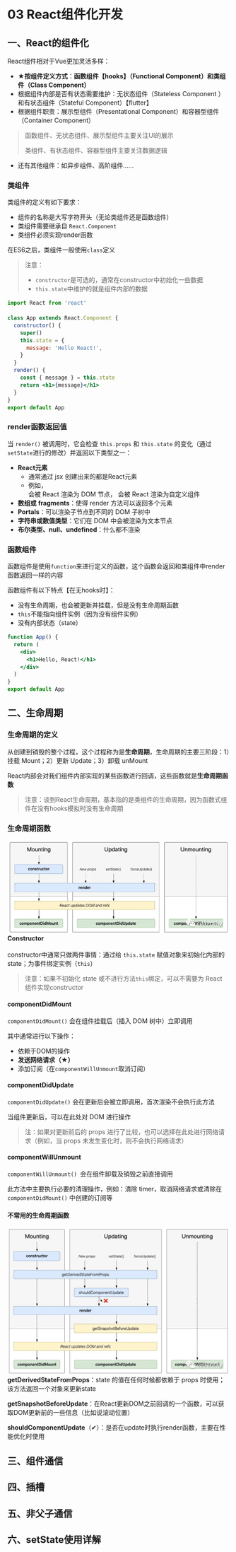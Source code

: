 # 03 React组件化开发

## 一、React的组件化

React组件相对于Vue更加灵活多样：

- **★按组件定义方式**：**函数组件【hooks】（Functional Component）和类组件（Class Component）**
- 根据组件内部是否有状态需要维护：无状态组件（Stateless Component ）和有状态组件（Stateful Component）【flutter】
- 根据组件职责：展示型组件（Presentational Component）和容器型组件（Container Component）

>函数组件、无状态组件、展示型组件主要关注UI的展示
>
>类组件、有状态组件、容器型组件主要关注数据逻辑

- 还有其他组件：如异步组件、高阶组件......

### 类组件

类组件的定义有如下要求：

- 组件的名称是大写字符开头（无论类组件还是函数组件）
- 类组件需要继承自 `React.Component`
- 类组件必须实现render函数

在ES6之后，类组件一般使用`class`定义

> 注意：
>
> - `constructor`是可选的，通常在constructor中初始化一些数据
> - `this.state`中维护的就是组件内部的数据

```jsx
import React from 'react'

class App extends React.Component {
  constructor() {
    super()
    this.state = {
      message: 'Hello React!',
    }
  }
  render() {
    const { message } = this.state
    return <h1>{message}</h1>
  }
}
export default App
```

### render函数返回值

当 `render()` 被调用时，它会检查 `this.props` 和 `this.state` 的变化（通过`setState`进行的修改）并返回以下类型之一：

- **React元素**
    - 通常通过 jsx 创建出来的都是React元素
    - 例如，<div /> 会被 React 渲染为 DOM 节点，<MyComponent /> 会被 React 渲染为自定义组件
- **数组或** **fragments**：使得 render 方法可以返回多个元素
- **Portals**：可以渲染子节点到不同的 DOM 子树中
- **字符串或数值类型**：它们在 DOM 中会被渲染为文本节点
- **布尔类型、null、undefined**：什么都不渲染

### 函数组件

函数组件是使用`function`来进行定义的函数，这个函数会返回和类组件中render函数返回一样的内容

函数组件有以下特点【在无hooks时】：

- 没有生命周期，也会被更新并挂载，但是没有生命周期函数
- `this`不能指向组件实例（因为没有组件实例）
- 没有内部状态（state）

```jsx
function App() {
  return (
    <div>
      <h1>Hello, React!</h1>
    </div>
  )
}
export default App
```



## 二、生命周期

### 生命周期的定义

从创建到销毁的整个过程，这个过程称为是**生命周期**，生命周期的主要三阶段：1）挂载 Mount；2）更新 Update；3）卸载 unMount

React内部会对我们组件内部实现的某些函数进行回调，这些函数就是**生命周期函数**

> 注意：谈到React生命周期，基本指的是类组件的生命周期，因为函数式组件在没有hooks模拟时没有生命周期

### 生命周期函数

<img src="images/3-1.png" style="float: left">

#### **Constructor**

constructor中通常只做两件事情：通过给 `this.state` 赋值对象来初始化内部的state；为事件绑定实例（`this`）

> 注意：如果不初始化 state 或不进行方法`this`绑定，可以不需要为 React 组件实现constructor

#### **componentDidMount**

`componentDidMount()` 会在组件挂载后（插入 DOM 树中）立即调用

其中通常进行以下操作：

- 依赖于DOM的操作
- **发送网络请求（★）**
- 添加订阅（在`componentWillUnmount`取消订阅）

#### **componentDidUpdate**

`componentDidUpdate()` 会在更新后会被立即调用，首次渲染不会执行此方法

当组件更新后，可以在此处对 DOM 进行操作

> 注：如果对更新前后的 props 进行了比较，也可以选择在此处进行网络请求（例如，当 props 未发生变化时，则不会执行网络请求）

#### **componentWillUnmount**

`componentWillUnmount() `会在组件卸载及销毁之前直接调用

此方法中主要执行必要的清理操作，例如：清除 timer，取消网络请求或清除在 `componentDidMount()` 中创建的订阅等

#### **不常用的生命周期函数**

<img src="images/3-2.png" style="float: left">

**getDerivedStateFromProps**：state 的值在任何时候都依赖于 props 时使用；该方法返回一个对象来更新state

**getSnapshotBeforeUpdate**：在React更新DOM之前回调的一个函数，可以获取DOM更新前的一些信息（比如说滚动位置）

**shouldComponentUpdate**（✔）：是否在update时执行render函数，主要在性能优化时使用



## 三、组件通信



## 四、插槽



## 五、非父子通信



## 六、setState使用详解

